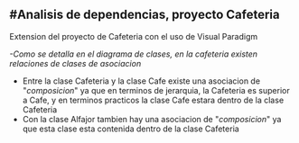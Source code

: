 #Analisis de dependencias, proyecto Cafeteria
-----
Extension del proyecto de Cafeteria con el uso de Visual Paradigm 

*-Como se detalla en el diagrama de clases, en la cafeteria existen relaciones de clases de asociacion*
+ Entre la clase Cafeteria y la clase Cafe existe una asociacion de "*composicion*" ya que en terminos de jerarquia, la Cafeteria es superior a Cafe, y en terminos practicos la clase Cafe estara dentro de la clase Cafeteria
+ Con la clase Alfajor tambien hay una asociacion de "*composicion*" ya que esta clase esta contenida dentro de la clase Cafeteria